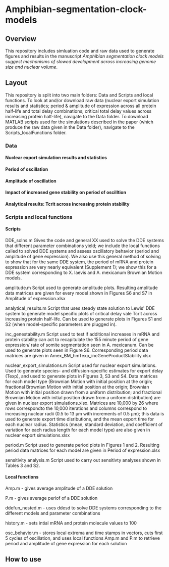 # Amphibian-segmentation-clock-models

## Overview

This repository includes simluation code and raw data used to generate figures and results in the manuscript *Amphibian segmentation clock models suggest mechanisms of slowed development across increasing genome size and nuclear volume*. 

## Layout

This repository is split into two main folders: Data and Scripts and local functions. To look at and/or download raw data (nuclear export simulation results and statistics; period & amplitude of expression across all protein half-life and total delay combinations; critical total delay values across increasing protein half-life), navigate to the Data folder. To download MATLAB scripts used for the simulations described in the paper (which produce the raw data given in the Data folder), navigate to the Scripts_localFunctions folder. 

### Data

#### Nuclear export simulation results and statistics

#### Period of oscillation

#### Amplitude of oscillation

#### Impact of increased gene stability on period of oscilltion

#### Analytical results: Tcrit across increasing protein stability 

### Scripts and local functions

#### Scripts 

DDE_solns.m 
Gives the code and general XX used to solve the DDE systems that different parameter combinations yield; we include the local functions 
called to solved DDE systems and assess oscillatory behavior (period and amplitude of gene expression).
We also use this general method of solving to show that for the same DDE system, the period of mRNA and protein expression are very nearly
equivalent (Supplement 1); we show this for a DDE system corresponding to X. laevis and A. mexicanum Brownian Motion models. 

amplitude.m
Script used to generate amplitude plots. Resulting amplitude data matrices are given for every model shown in Figures S6 and S7 in Amplitude of expression.xlsx 

analytical_results.m
Script that uses steady state solution to Lewis' DDE system to generate model specific plots of critical delay vale Tcrit across increasing 
protein half-life. Can be used to generate plots in Figures S1 and S2 (when model-specific parameters are plugged in).

inc_genestability.m
Script used to test if additional increases in mRNA and protein stability can act to recapitulate the 155 minute period of gene expression/
rate of somite segmentation seen in A. mexicanum. Can be used to generate plots seen in Figure S6. Corresponding period data matrices are given in Amex_BM_hmTexp_incGeneProductStability.xlsx

nuclear_export_simulations.m
Script used for nuclear export simulations. Used to generate species- and diffusion-specific estimates for export delay (Texp), and used to 
generate plots in Figures 3, S3 and S4. Data matrices for each model type (Brownian Motion with initial position at the origin; fractional Brownian 
Motion with initial position at the origin; Brownian Motion with initial position drawn from a uniform distribution; and fractional Brownian 
Motion with initial position drawn from a uniform distribution) are given in nuclear export simulations.xlsx. Matrices are 10,000 by 26 where rows correspondto the 10,000 iterations and columns correspond to increasing nuclear radii (0.5 to 13 µm with increments of 0.5 µm); this data is used to generate export time disributions, and the mean export time for each nuclear radius. Statistics (mean, standard deviation, and coefficient of variation for each radius length for each model type) are also given in nuclear export simulations.xlsx

period.m 
Script used to generate period plots in Figures 1 and 2. Resulting period data matrices for each model are given in Period of expression.xlsx

sensitivity analysis.m
Script used to carry out sensitivty analyses shown in Tables 3 and S2. 

#### Local functions

Amp.m - gives average amplitude of a DDE solution

P.m - gives average periof of a DDE solution 

ddefun_nested.m - uses ddesd to solve DDE systems corresponding to the different models and parameter combinations

history.m - sets intial mRNA and protein molecule values to 100 

osc_behavior.m - stores local extrema and time stamps in vectors, cuts first 5 cycles of oscillation, and uses local functions Amp.m and P.m
                  to retrieve period and amplitude of gene expression for each solution
                  
## How to use



